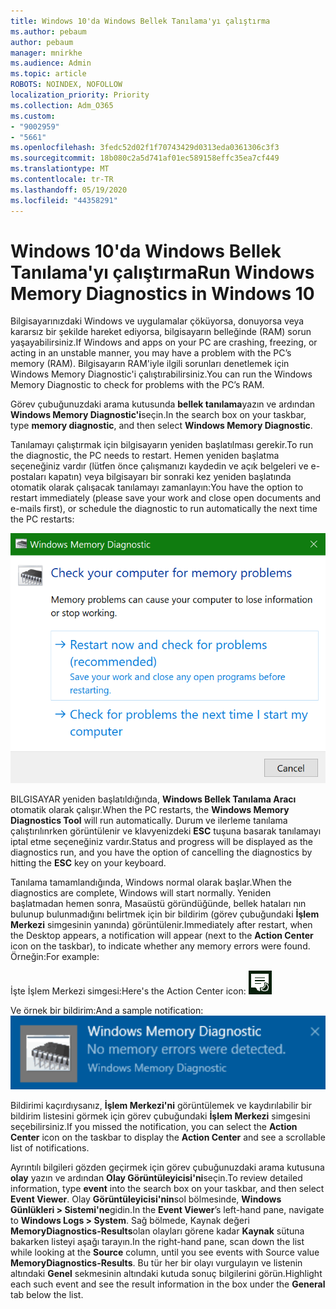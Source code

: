 ```yaml
---
title: Windows 10'da Windows Bellek Tanılama'yı çalıştırma
ms.author: pebaum
author: pebaum
manager: mnirkhe
ms.audience: Admin
ms.topic: article
ROBOTS: NOINDEX, NOFOLLOW
localization_priority: Priority
ms.collection: Adm_O365
ms.custom:
- "9002959"
- "5661"
ms.openlocfilehash: 3fedc52d02f1f70743429d0313eda0361306c3f3
ms.sourcegitcommit: 18b080c2a5d741af01ec589158effc35ea7cf449
ms.translationtype: MT
ms.contentlocale: tr-TR
ms.lasthandoff: 05/19/2020
ms.locfileid: "44358291"
---
```

# <a name="run-windows-memory-diagnostics-in-windows-10"></a><span data-ttu-id="8d047-102">Windows 10'da Windows Bellek Tanılama'yı çalıştırma</span><span class="sxs-lookup"><span data-stu-id="8d047-102">Run Windows Memory Diagnostics in Windows 10</span></span>

<span data-ttu-id="8d047-103">Bilgisayarınızdaki Windows ve uygulamalar çöküyorsa, donuyorsa veya kararsız bir şekilde hareket ediyorsa, bilgisayarın belleğinde (RAM) sorun yaşayabilirsiniz.</span><span class="sxs-lookup"><span data-stu-id="8d047-103">If Windows and apps on your PC are crashing, freezing, or acting in an unstable manner, you may have a problem with the PC’s memory (RAM).</span></span> <span data-ttu-id="8d047-104">Bilgisayarın RAM'iyle ilgili sorunları denetlemek için Windows Memory Diagnostic'i çalıştırabilirsiniz.</span><span class="sxs-lookup"><span data-stu-id="8d047-104">You can run the Windows Memory Diagnostic to check for problems with the PC’s RAM.</span></span>

<span data-ttu-id="8d047-105">Görev çubuğunuzdaki arama kutusunda **bellek tanılama**yazın ve ardından **Windows Memory Diagnostic'i**seçin.</span><span class="sxs-lookup"><span data-stu-id="8d047-105">In the search box on your taskbar, type **memory diagnostic**, and then select **Windows Memory Diagnostic**.</span></span> 

<span data-ttu-id="8d047-106">Tanılamayı çalıştırmak için bilgisayarın yeniden başlatılması gerekir.</span><span class="sxs-lookup"><span data-stu-id="8d047-106">To run the diagnostic, the PC needs to restart.</span></span> <span data-ttu-id="8d047-107">Hemen yeniden başlatma seçeneğiniz vardır (lütfen önce çalışmanızı kaydedin ve açık belgeleri ve e-postaları kapatın) veya bilgisayarı bir sonraki kez yeniden başlatında otomatik olarak çalışacak tanılamayı zamanlayın:</span><span class="sxs-lookup"><span data-stu-id="8d047-107">You have the option to restart immediately (please save your work and close open documents and e-mails first), or schedule the diagnostic to run automatically the next time the PC restarts:</span></span>

![Windows Bellek Tanılama](media/windows-memory-diagnostic.png)

<span data-ttu-id="8d047-109">BILGISAYAR yeniden başlatıldığında, **Windows Bellek Tanılama Aracı** otomatik olarak çalışır.</span><span class="sxs-lookup"><span data-stu-id="8d047-109">When the PC restarts, the **Windows Memory Diagnostics Tool** will run automatically.</span></span> <span data-ttu-id="8d047-110">Durum ve ilerleme tanılama çalıştırılınrken görüntülenir ve klavyenizdeki **ESC** tuşuna basarak tanılamayı iptal etme seçeneğiniz vardır.</span><span class="sxs-lookup"><span data-stu-id="8d047-110">Status and progress will be displayed as the diagnostics run, and you have the option of cancelling the diagnostics by hitting the **ESC** key on your keyboard.</span></span>

<span data-ttu-id="8d047-111">Tanılama tamamlandığında, Windows normal olarak başlar.</span><span class="sxs-lookup"><span data-stu-id="8d047-111">When the diagnostics are complete, Windows will start normally.</span></span>
<span data-ttu-id="8d047-112">Yeniden başlatmadan hemen sonra, Masaüstü göründüğünde, bellek hataları nın bulunup bulunmadığını belirtmek için bir bildirim (görev çubuğundaki **İşlem Merkezi** simgesinin yanında) görüntülenir.</span><span class="sxs-lookup"><span data-stu-id="8d047-112">Immediately after restart, when the Desktop appears, a notification will appear (next to the **Action Center** icon on the taskbar), to indicate whether any memory errors were found.</span></span> <span data-ttu-id="8d047-113">Örneğin:</span><span class="sxs-lookup"><span data-stu-id="8d047-113">For example:</span></span>

<span data-ttu-id="8d047-114">İşte İşlem Merkezi simgesi:</span><span class="sxs-lookup"><span data-stu-id="8d047-114">Here's the Action Center icon:</span></span> ![İşlem merkezi simgesi](media/action-center-icon.png) 

<span data-ttu-id="8d047-116">Ve örnek bir bildirim:</span><span class="sxs-lookup"><span data-stu-id="8d047-116">And a sample notification:</span></span> ![Bellek hatası yok](media/no-memory-errors.png)

<span data-ttu-id="8d047-118">Bildirimi kaçırdıysanız, **İşlem Merkezi'ni** görüntülemek ve kaydırılabilir bir bildirim listesini görmek için görev çubuğundaki **İşlem Merkezi** simgesini seçebilirsiniz.</span><span class="sxs-lookup"><span data-stu-id="8d047-118">If you missed the notification, you can select the **Action Center** icon  on the taskbar to display the **Action Center** and see a scrollable list of notifications.</span></span>

<span data-ttu-id="8d047-119">Ayrıntılı bilgileri gözden geçirmek için görev çubuğunuzdaki arama kutusuna **olay** yazın ve ardından **Olay Görüntüleyicisi'ni**seçin.</span><span class="sxs-lookup"><span data-stu-id="8d047-119">To review detailed information, type **event** into the search box on your taskbar, and then select **Event Viewer**.</span></span> <span data-ttu-id="8d047-120">Olay **Görüntüleyicisi'nin**sol bölmesinde, **Windows Günlükleri > Sistemi'ne**gidin.</span><span class="sxs-lookup"><span data-stu-id="8d047-120">In the **Event Viewer**’s left-hand pane, navigate to **Windows Logs > System**.</span></span> <span data-ttu-id="8d047-121">Sağ bölmede, Kaynak değeri **MemoryDiagnostics-Results**olan olayları görene kadar **Kaynak** sütuna bakarken listeyi aşağı tarayın.</span><span class="sxs-lookup"><span data-stu-id="8d047-121">In the right-hand pane, scan down the list while looking at the **Source** column, until you see events with Source value **MemoryDiagnostics-Results**.</span></span> <span data-ttu-id="8d047-122">Bu tür her bir olayı vurgulayın ve listenin altındaki **Genel** sekmesinin altındaki kutuda sonuç bilgilerini görün.</span><span class="sxs-lookup"><span data-stu-id="8d047-122">Highlight each such event and see the result information in the box under the **General** tab below the list.</span></span>
